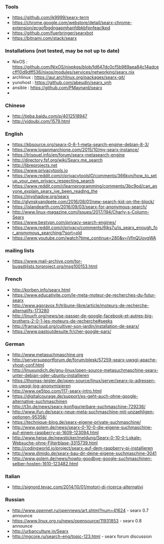 ### Tools
* https://github.com/ik9999/searx-term
* https://chrome.google.com/webstore/detail/searx-chrome-extension/ecgofbgdngapmhanfdbkbfpnfeaclkpd
* https://github.com/fuerbringer/searxbot
* https://bitnami.com/stack/searx

### Installations (not tested, may be not up to date)
* NixOS : https://github.com/NixOS/nixpkgs/blob/fd647dc0cf5b989aea84c14adcecff10d9dff536/nixos/modules/services/networking/searx.nix
* archlinux : https://aur.archlinux.org/packages/searx-git/
* yunohost : https://github.com/abeudin/searx_ynh
* ansible : https://github.com/PMaynard/searx
* 

### Chinese

* http://tieba.baidu.com/p/4012518947
* http://yidoubi.com/1579.html

### English

* https://kbsource.org/searx-0-8-1-meta-search-engine-debian-8-3/
* https://www.loganmarchione.com/2015/10/my-searx-instance/
* https://trisquel.info/en/forum/searx-metasearch-engine
* http://directory.fsf.org/wiki/Searx.me_search
* http://libreprojects.net
* https://www.privacytools.io
* https://www.reddit.com/r/privacytoolsIO/comments/366kvn/how_to_setup_your_own_privacy_respecting_search
* https://www.reddit.com/r/learnprogramming/comments/3bc9od/can_anyone_explain_searx_ive_been_reading_the
* https://myshadow.org/searx
* http://glynskyandpete.com/2016/08/01/new-search-kid-on-the-block/
* https://islandearth.com/2016/09/03/searx-for-anonymous-search/
* http://www.linux-magazine.com/Issues/2017/194/Charly-s-Column-Searx
* https://www.bestvpn.com/privacy-search-engines/
* https://www.reddit.com/r/privacy/comments/6jks7u/is_searx_enough_for_anonymous_searching/?sort=old
* https://www.youtube.com/watch?time_continue=280&v=iVfnQUovgWA

### mailing lists
* https://www.mail-archive.com/tor-bugs@lists.torproject.org/msg100153.html

### French

* http://korben.info/searx.html
* https://www.educativite.com/le-meta-moteur-de-recherches-du-futur-searx
* http://www.agoravox.fr/tribune-libre/article/moteurs-de-recherche-alternatifs-173280
* http://linuxfr.org/news/se-passer-de-google-facebook-et-autres-big-brothers-2-0-1-les-moteurs-de-recherche#seeks
* http://framacloud.org/cultiver-son-jardin/installation-de-searx/
* https://www.pastoutdesuite.fr/cher-google-pars/

### German

* http://www.metasuchmaschine.org
* http://serversupportforum.de/forum/plesk/57259-searx-uwsgi-apache-vhost-conf.html
* http://linuxundich.de/gnu-linux/open-source-metasuchmaschine-searx-unter-debian-oder-ubuntu-installieren
* https://thomas-leister.de/open-source/linux/server/searx-ip-adressen-im-uwsgi-log-anonymisieren
* http://www.oe5tpo.com/117-searx-intro.html
* https://digitalcourage.de/support/es-geht-auch-ohne-google-alternative-suchmaschinen
* http://t3n.de/news/searx-konfigurierbare-suchmaschine-729236/
* http://www.ifun.de/searx-neue-meta-suchmaschine-mit-unzaehligen-optionen-95358/
* https://technique-blog.de/searx-eigene-private-suchmaschine/
* http://www.golem.de/news/searx-0-10-0-die-eigene-suchmaschine-auf-einem-raspberry-pi-1609-123094.html
* http://www.heise.de/newsticker/meldung/Searx-0-10-0-Lokale-Websuche-ohne-Filterblase-3315739.html
* http://codingworld.io/project/searx-auf-dem-raspberry-pi-installieren
* http://www.dimido.de/searx-bau-dir-deine-eigene-suchmaschine-3041
* http://www.golem.de/news/howto-goodbye-google-suchmaschinen-selber-hosten-1610-123482.html

### Italian

* http://signord.tevac.com/2014/10/01/motori-di-ricerca-alternativi

### Russian
* http://www.opennet.ru/opennews/art.shtml?num=41624 - searx 0.7 announce
* https://www.linux.org.ru/news/opensource/11931853 - searx 0.8 announce
* http://urbanculture.in/Searx
* http://mgcore.ru/search-eng/topic-123.html - searx forum discussion